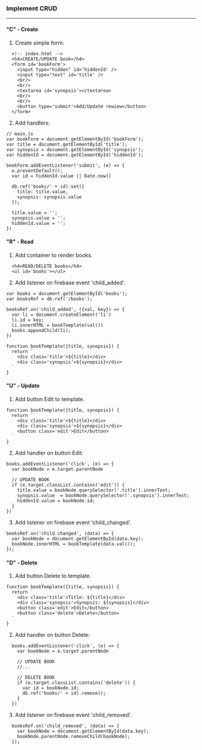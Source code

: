 ### Implement CRUD
___

#### "C" - Сreate

1) Create simple form:

```
  <!-- index.html -->
  <h4>CREATE/UPDATE book</h4>
  <form id='bookForm'>
    <input type="hidden" id='hiddenId' />
    <input type="text" id='title' />
    <br/>
    <br/>
    <textarea id='synopsis'></textarea>
    <br/>
    <br/>
    <button type='submit'>Add/Update rewiew</button>
  </form>
```

2) Add handlers:

```
// main.js
var bookForm = document.getElementById('bookForm');
var title = document.getElementById('title');
var synopsis = document.getElementById('synopsis');
var hiddenId = document.getElementById('hiddenId');

bookForm.addEventListener('submit', (e) => {
  e.preventDefault();
  var id = hiddenId.value || Date.now()

  db.ref('books/' + id).set({
    title: title.value,
    synopsis: synopsis.value
  });

  title.value = '';
  synopsis.value = '';
  hiddenId.value = '';
})
```

#### "R" - Read

1) Add container to render books.

```
  <h4>READ/DELETE books</h4>
  <ul id='books'></ul>
```

2) Add listener on firebase event 'child_added'.

```
var books = document.getElementById('books');
var booksRef = db.ref('/books');

booksRef.on('child_added', ({val, key}) => {
  var li = document.createElement('li')
  li.id = key;
  li.innerHTML = bookTemplate(val())
  books.appendChild(li);
})

function bookTemplate({title, synopsis}) {
  return `
    <div class='title'>${title}</div>
    <div class='synopsis'>${synopsis}</div>
  `
}
```

#### "U" - Update

1) Add button Edit to template.
```
function bookTemplate({title, synopsis}) {
  return `
    <div class='title'>${title}</div>
    <div class='synopsis'>${synopsis}</div>
    <button class='edit'>Edit</button>
  `
}
```

2) Add handler on button Edit:

```
books.addEventListener('click', (e) => {
  var bookNode = e.target.parentNode

  // UPDATE BOOK
  if (e.target.classList.contains('edit')) {
    title.value = bookNode.querySelector('.title').innerText;
    synopsis.value  = bookNode.querySelector('.synopsis').innerText;
    hiddenId.value = bookNode.id;
  }
})
```

3) Add listener on firebase event 'child_changed'.

```
booksRef.on('child_changed', (data) => {
  var bookNode = document.getElementById(data.key);
  bookNode.innerHTML = bookTemplate(data.val());
});
```

#### "D" - Delete

1) Add button Delete to template.
```
function bookTemplate({title, synopsis}) {
  return `
    <div class='title'>Title: ${title}</div>
    <div class='synopsis'>Synopsis: ${synopsis}</div>
    <button class='edit'>Edit</button>
    <button class='delete'>Delete</button>
  `
}
```

2) Add handler on button Delete:

```
  books.addEventListener('click', (e) => {
    var bookNode = e.target.parentNode

    // UPDATE BOOK
    //...

    // DELETE BOOK
    if (e.target.classList.contains('delete')) {
      var id = bookNode.id;
      db.ref('books/' + id).remove();
    }
  })
```

3) Add listener on firebase event 'child_removed'.

```
  booksRef.on('child_removed', (data) => {
    var bookNode = document.getElementById(data.key);
    bookNode.parentNode.removeChild(bookNode);
  });
```
